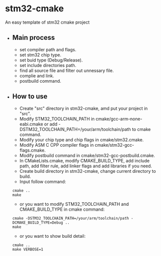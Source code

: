 # stm32-cmake
An easy template of stm32 cmake project
* ## Main process
  * set compiler path and flags.
  * set stm32 chip type.
  * set buid type (Debug/Release).
  * set include directories path.
  * find all source file and filter out unnessary file.
  * complie and link.
  * postbuild command.

* ## How to use
  * Create "src" directory in stm32-cmake, amd put your project in "src".
  * Modify STM32_TOOLCHAIN_PATH in cmake/gcc-arm-none-eabi.cmake or add -DSTM32_TOOLCHAIN_PATH=/your/arm/toolchain/path to cmake command.
  * Modify your chip type and chip flags in cmake/stm32.cmake.
  * Modify ASM C CPP compiler flags in cmake/stm32-gcc-flags.cmake.
  * Modify postbuild command in cmake/stm32-gcc-postbuild.cmake.
  * In CMakeLists.cmake, modify CMAKE_BUILD_TYPE, add include path, add filter rule, add linker flags and add libraries if you need.
  * Create build directory in stm32-cmake, change current directory to build.
  * Input follow command:
  ```
  cmake ..
  make
  ```
  * or you want to modify STM32_TOOLCHAIN_PATH and CMAKE_BUILD_TYPE in cmake command:
  ```
  cmake -DSTM32_TOOLCHAIN_PATH=/your/arm/toolchain/path -DCMAKE_BUILD_TYPE=Debug ..
  make
  ```
  * or you want to show build detail:
  ```
  cmake ..
  make VERBOSE=1
  ```
